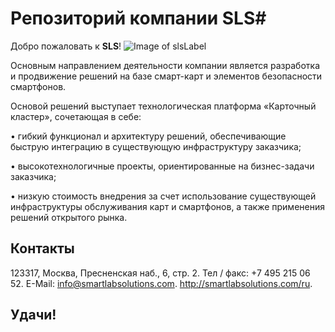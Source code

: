 # Репозиторий компании SLS#
Добро пожаловать к **SLS**!
![Image of slsLabel](http://smartlabsolutions.com/ru/templates/smartlab/images/logo.png)

Основным направлением деятельности компании является разработка и продвижение решений на базе смарт-карт и элементов безопасности смартфонов.

Основой решений выступает технологическая платформа «Карточный кластер», сочетающая в себе:

• гибкий функционал и архитектуру решений, обеспечивающие быструю интеграцию в существующую инфраструктуру заказчика;

• высокотехнологичные проекты, ориентированные на бизнес-­задачи заказчика;

• низкую стоимость внедрения за счет использование существующей инфраструктуры обслуживания карт и смартфонов, а также применения решений открытого рынка.

## Контакты

123317, Москва, Пресненская наб., 6, cтр. 2.
Тел / факс: +7 495 215 06 52.
E-Mail: info@smartlabsolutions.com.
http://smartlabsolutions.com/ru.

## Удачи! ##
